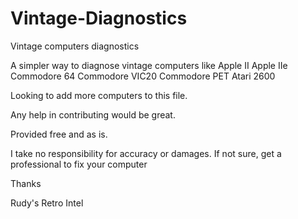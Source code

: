 # Vintage-Diagnostics
Vintage computers diagnostics

A simpler way to diagnose vintage computers like 
Apple II
Apple IIe
Commodore 64
Commodore VIC20
Commodore PET
Atari 2600

Looking to add more computers to this file.

Any help in contributing would be great.

Provided free and as is.

I take no responsibility for accuracy or damages.
If not sure, get a professional to fix your computer 

Thanks

Rudy's Retro Intel 
